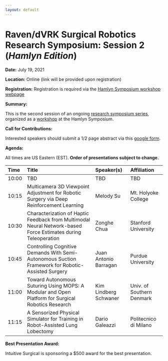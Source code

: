 ```yaml
---
layout: default
---
```


# Raven/dVRK Surgical Robotics Research Symposium: Session 2 (*Hamlyn Edition*)

**Date:**  July 19, 2021

**Location:** Online (link will be provided upon registration)

**Registration:** Registration is required via the [Hamlyn Symposium workshop webpage](https://hamlynsymposium.org/events/raven-dvrk-surgical-robotics-research/)

**Summary:**

This is the second session of an ongoing [research symposium series](../crtk-2021-research-symposium.md),
organized as a [workshop](https://hamlynsymposium.org/events/raven-dvrk-surgical-robotics-research/)
at the Hamlyn Symposium.

**Call for Contributions:**

Interested speakers should submit a 1/2 page abstract via this
[google form](https://forms.gle/GZv1nKkK9A6n1Tpy5).

**Agenda:**

All times are US Eastern (EST). **Order of presentations subject to change.**

| Time  | Title        | Speaker(s)  | Affiliation|
|:------|:-------------|:------------|:--------------|
| 10:00 | TBD          | TBD         | TBD           |
| 10:15 | Multicamera 3D Viewpoint Adjustment for Robotic Surgery via Deep Reinforcement Learning  | Melody Su   | Mt. Holyoke College     |
| 10:30 | Characterization of Haptic Feedback from  Multimodal Neural Network-based Force Estimates during Teleoperation | Zonghe Chua | Stanford University |
| 10:45 | Controlling Cognitive Demands With Semi-Autonomous Suction Framework for Robotic-Assisted Surgery | Juan Antonio Barragan | Purdue University |
| 11:00 | Toward Autonomous Suturing Using MOPS: A Modular and Open Platform for Surgical Robotics Research | Kim Lindberg Schwaner | Univ. of Southern Denmark |
| 11:15 | A Sensorized Physical Simulator for Training in Robot-Assisted Lung Lobectomy | Dario Galeazzi | Politecnico di Milano |

**Best Presentation Award:**

Intuitive Surgical is sponsoring a $500 award for the best presentation.
